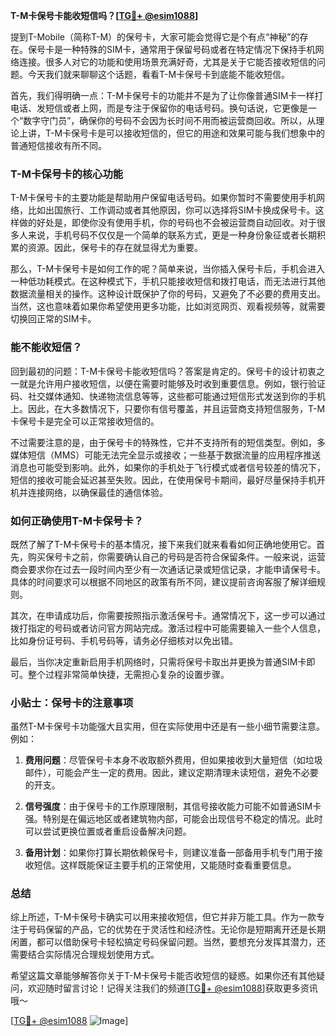 **T-M卡保号卡能收短信吗？[[TG💪+ @esim1088](https://t.me/s/esim1088)]**

提到T-Mobile（简称T-M）的保号卡，大家可能会觉得它是个有点“神秘”的存在。保号卡是一种特殊的SIM卡，通常用于保留号码或者在特定情况下保持手机网络连接。很多人对它的功能和使用场景充满好奇，尤其是关于它能否接收短信的问题。今天我们就来聊聊这个话题，看看T-M卡保号卡到底能不能收短信。

首先，我们得明确一点：T-M卡保号卡的功能并不是为了让你像普通SIM卡一样打电话、发短信或者上网，而是专注于保留你的电话号码。换句话说，它更像是一个“数字守门员”，确保你的号码不会因为长时间不用而被运营商回收。所以，从理论上讲，T-M卡保号卡是可以接收短信的，但它的用途和效果可能与我们想象中的普通短信接收有所不同。

### T-M卡保号卡的核心功能

T-M卡保号卡的主要功能是帮助用户保留电话号码。如果你暂时不需要使用手机网络，比如出国旅行、工作调动或者其他原因，你可以选择将SIM卡换成保号卡。这样做的好处是，即使你没有使用手机，你的号码也不会被运营商自动回收。对于很多人来说，手机号码不仅仅是一个简单的联系方式，更是一种身份象征或者长期积累的资源。因此，保号卡的存在就显得尤为重要。

那么，T-M卡保号卡是如何工作的呢？简单来说，当你插入保号卡后，手机会进入一种低功耗模式。在这种模式下，手机只能接收短信和拨打电话，而无法进行其他数据流量相关的操作。这种设计既保护了你的号码，又避免了不必要的费用支出。当然，这也意味着如果你希望使用更多功能，比如浏览网页、观看视频等，就需要切换回正常的SIM卡。

### 能不能收短信？

回到最初的问题：T-M卡保号卡能收短信吗？答案是肯定的。保号卡的设计初衷之一就是允许用户接收短信，以便在需要时能够及时收到重要信息。例如，银行验证码、社交媒体通知、快递物流信息等等，这些都可能通过短信形式发送到你的手机上。因此，在大多数情况下，只要你有信号覆盖，并且运营商支持短信服务，T-M卡保号卡是完全可以正常接收短信的。

不过需要注意的是，由于保号卡的特殊性，它并不支持所有的短信类型。例如，多媒体短信（MMS）可能无法完全显示或接收；一些基于数据流量的应用程序推送消息也可能受到影响。此外，如果你的手机处于飞行模式或者信号较差的情况下，短信的接收可能会延迟甚至失败。因此，在使用保号卡期间，最好尽量保持手机开机并连接网络，以确保最佳的通信体验。

### 如何正确使用T-M卡保号卡？

既然了解了T-M卡保号卡的基本情况，接下来我们就来看看如何正确地使用它。首先，购买保号卡之前，你需要确认自己的号码是否符合保留条件。一般来说，运营商会要求你在过去一段时间内至少有一次通话记录或短信记录，才能申请保号卡。具体的时间要求可以根据不同地区的政策有所不同，建议提前咨询客服了解详细规则。

其次，在申请成功后，你需要按照指示激活保号卡。通常情况下，这一步可以通过拨打指定的号码或者访问官方网站完成。激活过程中可能需要输入一些个人信息，比如身份证号码、手机号码等，请务必仔细核对以免出错。

最后，当你决定重新启用手机网络时，只需将保号卡取出并更换为普通SIM卡即可。整个过程非常简单快捷，无需担心复杂的设置步骤。

### 小贴士：保号卡的注意事项

虽然T-M卡保号卡功能强大且实用，但在实际使用中还是有一些小细节需要注意。例如：

1. **费用问题**：尽管保号卡本身不收取额外费用，但如果接收到大量短信（如垃圾邮件），可能会产生一定的费用。因此，建议定期清理未读短信，避免不必要的开支。
   
2. **信号强度**：由于保号卡的工作原理限制，其信号接收能力可能不如普通SIM卡强。特别是在偏远地区或者建筑物内部，可能会出现信号不稳定的情况。此时可以尝试更换位置或者重启设备解决问题。

3. **备用计划**：如果你打算长期依赖保号卡，则建议准备一部备用手机专门用于接收短信。这样既能保证主要手机的正常使用，又能随时查看重要信息。

### 总结

综上所述，T-M卡保号卡确实可以用来接收短信，但它并非万能工具。作为一款专注于号码保留的产品，它的优势在于灵活性和经济性。无论你是短期离开还是长期闲置，都可以借助保号卡轻松搞定号码保留问题。当然，要想充分发挥其潜力，还需要结合实际情况合理规划使用方式。

希望这篇文章能够解答你关于T-M卡保号卡能否收短信的疑惑。如果你还有其他疑问，欢迎随时留言讨论！记得关注我们的频道[[TG💪+ @esim1088](https://t.me/s/esim1088)]获取更多资讯哦～

[[TG💪+ @esim1088](https://t.me/s/esim1088) ![Image](https://i.postimg.cc/4NQfJmqS/Snipaste-2025-05-13-00-14-12.png)]